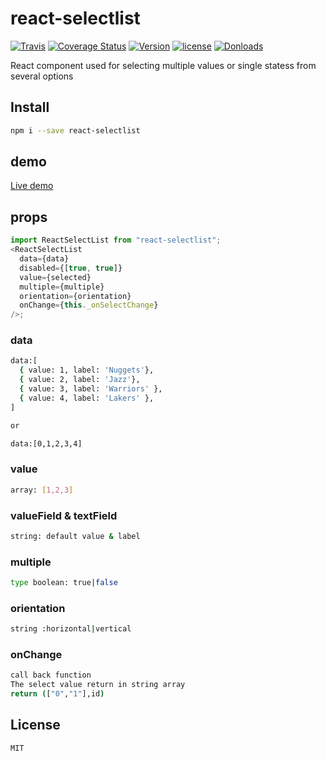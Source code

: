 # react-selectlist

[![Travis](https://api.travis-ci.org/skycloud1030/react-selectlist.svg?branch=master)](https://travis-ci.org/skycloud1030/react-selectlist)
[![Coverage Status](https://coveralls.io/repos/github/skycloud1030/react-selectlist/badge.svg?branch=master)](https://coveralls.io/github/skycloud1030/react-selectlist?branch=master)
[![Version](https://img.shields.io/npm/v/react-selectlist.svg)](https://www.npmjs.com/package/react-selectlist)
[![license](https://img.shields.io/badge/license-MIT-blue.svg?style=flat-square)](LICENSE)
[![Donloads](https://img.shields.io/npm/dm/react-selectlist.svg)](https://www.npmjs.com/package/react-selectlist)

React component used for selecting multiple values or single statess from several options

## Install

```sh
npm i --save react-selectlist
```

## demo

[Live demo](https://skycloud1030.github.io/react-selectlist/html/checkbox.html)

## props

```js
import ReactSelectList from "react-selectlist";
<ReactSelectList
  data={data}
  disabled={[true, true]}
  value={selected}
  multiple={multiple}
  orientation={orientation}
  onChange={this._onSelectChange}
/>;
```

### data

```sh
data:[
  { value: 1, label: 'Nuggets'},
  { value: 2, label: 'Jazz'},
  { value: 3, label: 'Warriors' },
  { value: 4, label: 'Lakers' },
]

or

data:[0,1,2,3,4]
```

### value

```sh
array: [1,2,3]
```

### valueField & textField

```sh
string: default value & label
```

### multiple

```sh
type boolean: true|false
```

### orientation

```sh
string :horizontal|vertical
```

### onChange

```sh
call back function
The select value return in string array
return (["0","1"],id)
```

## License

```sh
MIT
```
